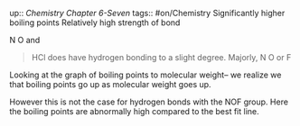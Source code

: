 up:: *Chemistry Chapter 6-Seven*
tags:: #on/Chemistry 
Significantly higher boiling points
Relatively high strength of bond

N O and

 > 
 > HCl does have hydrogen bonding to a slight degree. Majorly, N O or F 

Looking at the graph of boiling points to molecular weight– we realize we that boiling points go up as molecular weight goes up.

However this is not the case for hydrogen bonds with the NOF group. Here the boiling points are abnormally high compared to the best fit line.
